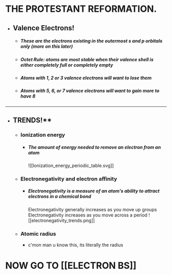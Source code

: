 #                    THE PROTESTANT REFORMATION.  


- ## **Valence Electrons!**
	- #####  These are the electrons existing in the outermost s and p orbitals only (more on this later)
	- ##### Octet Rule: atoms are most stable when their valence shell is either completely full or completely empty
	- ##### Atoms with 1, 2 or 3 valence electrons will want to lose them
	- ##### Atoms with 5, 6, or 7 valence electrons will want to gain more to have 8

----

- ## TRENDS!**
	- ###  Ionization energy
		- ##### The amount of energy needed to remove an electron from an atom
			![[Ionization_energy_periodic_table.svg]]
	- ### **Electronegativity and electron affinity**
		- ##### Electronegativity is a measure of an atom's ability to attract electrons in a chemical bond
			Electronegativity generally increases as you move up groups
			Electronegativity increases as you move across a period
				![[electronegativity_trends.png]]
	- ### **Atomic radius**
		- c'mon man u know this, its literally the radius


# NOW GO TO [[ELECTRON BS]]